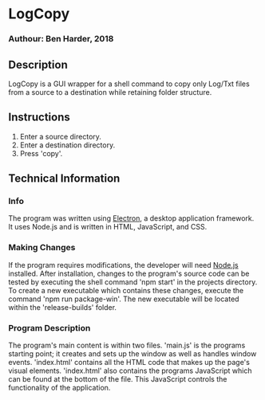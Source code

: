 # LogCopy
### Authour: Ben Harder, 2018

## Description
LogCopy is a GUI wrapper for a shell command to copy only Log/Txt files from a source to a destination while retaining folder structure. 

## Instructions
1. Enter a source directory.
2. Enter a destination directory.
3. Press 'copy'.

## Technical Information

### Info
The program was written using [Electron](https://electronjs.org/), a desktop application framework. It uses Node.js and is written in HTML, JavaScript, and CSS.

### Making Changes
If the program requires modifications, the developer will need [Node.js](https://nodejs.org/en/) installed. After installation, changes to the program's source code can be tested by executing the shell command 'npm start' in the projects directory. To create a new executable which contains these changes, execute the command 'npm run package-win'. The new executable will be located within the 'release-builds' folder. 

### Program Description
The program's main content is within two files. 'main.js' is the programs starting point; it creates and sets up the window as well as handles window events. 'index.html' contains all the HTML code that makes up the page's visual elements. 'index.html' also contains the programs JavaScript which can be found at the bottom of the file. This JavaScript controls the functionality of the application.

